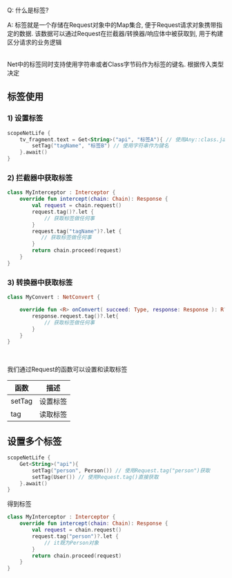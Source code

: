 
Q: 什么是标签?

A: 标签就是一个存储在Request对象中的Map集合, 便于Request请求对象携带指定的数据. 该数据可以通过Request在拦截器/转换器/响应体中被获取到, 用于构建区分请求的业务逻辑

<br>
Net中的标签同时支持使用字符串或者Class字节码作为标签的键名. 根据传入类型决定

## 标签使用

### 1) 设置标签

```kotlin hl_lines="2"
scopeNetLife {
    tv_fragment.text = Get<String>("api", "标签A"){ // 使用Any::class.java作为键名
        setTag("tagName", "标签B") // 使用字符串作为键名
    }.await()
}
```

### 2) 拦截器中获取标签
```kotlin hl_lines="4"
class MyInterceptor : Interceptor {
    override fun intercept(chain: Chain): Response {
        val request = chain.request()
        request.tag()?.let {
            // 获取标签做任何事
        }
        request.tag("tagName")?.let {
           // 获取标签做任何事
        }
        return chain.proceed(request)
    }
}
```

### 3) 转换器中获取标签

```kotlin hl_lines="4"
class MyConvert : NetConvert {

    override fun <R> onConvert( succeed: Type, response: Response ): R? {
        response.request.tag()?.let{
            // 获取标签做任何事
        }
    }
}
```

<br>

我们通过Request的函数可以设置和读取标签

| 函数 | 描述 |
|-|-|
| setTag | 设置标签 |
| tag | 读取标签 |


## 设置多个标签

```kotlin
scopeNetLife {
    Get<String>("api"){
        setTag("person", Person()) // 使用Request.tag("person")获取
        setTag(User()) // 使用Request.tag()直接获取
    }.await()
}
```

得到标签

```kotlin hl_lines="4"
class MyInterceptor : Interceptor {
    override fun intercept(chain: Chain): Response {
        val request = chain.request()
        request.tag("person")?.let {
            // it既为Person对象
        }
        return chain.proceed(request)
    }
}
```